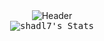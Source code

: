 <div align="center">
    <img alt="Header" src="https://github-widgetbox.vercel.app/api/profile?username=shadl7&data=followers,repositories,stars,commits&theme=darkmode"></img>
</div>
<div align="center">
    <kbd>
        <img alt="shadl7's Stats" src="https://github-readme-stats.vercel.app/api?username=shadl7&theme=dark&show_icons=true&hide_border=true&count_private=true"></img>
    </kbd>
</div>
